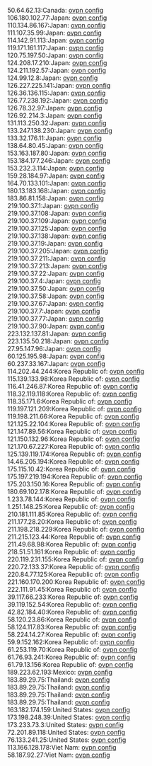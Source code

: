 50.64.62.13:Canada: [ovpn config](vpn/50_64_62_13.ovpn)  
106.180.102.77:Japan: [ovpn config](vpn/106_180_102_77.ovpn)  
110.134.86.167:Japan: [ovpn config](vpn/110_134_86_167.ovpn)  
111.107.35.99:Japan: [ovpn config](vpn/111_107_35_99.ovpn)  
114.142.91.113:Japan: [ovpn config](vpn/114_142_91_113.ovpn)  
119.171.161.117:Japan: [ovpn config](vpn/119_171_161_117.ovpn)  
120.75.197.50:Japan: [ovpn config](vpn/120_75_197_50.ovpn)  
124.208.17.210:Japan: [ovpn config](vpn/124_208_17_210.ovpn)  
124.211.192.57:Japan: [ovpn config](vpn/124_211_192_57.ovpn)  
124.99.12.8:Japan: [ovpn config](vpn/124_99_12_8.ovpn)  
126.227.225.141:Japan: [ovpn config](vpn/126_227_225_141.ovpn)  
126.36.136.115:Japan: [ovpn config](vpn/126_36_136_115.ovpn)  
126.77.238.192:Japan: [ovpn config](vpn/126_77_238_192.ovpn)  
126.78.32.97:Japan: [ovpn config](vpn/126_78_32_97.ovpn)  
126.92.214.3:Japan: [ovpn config](vpn/126_92_214_3.ovpn)  
131.113.250.32:Japan: [ovpn config](vpn/131_113_250_32.ovpn)  
133.247.138.230:Japan: [ovpn config](vpn/133_247_138_230.ovpn)  
133.32.176.11:Japan: [ovpn config](vpn/133_32_176_11.ovpn)  
138.64.80.45:Japan: [ovpn config](vpn/138_64_80_45.ovpn)  
153.163.187.80:Japan: [ovpn config](vpn/153_163_187_80.ovpn)  
153.184.177.246:Japan: [ovpn config](vpn/153_184_177_246.ovpn)  
153.232.3.114:Japan: [ovpn config](vpn/153_232_3_114.ovpn)  
159.28.184.97:Japan: [ovpn config](vpn/159_28_184_97.ovpn)  
164.70.133.101:Japan: [ovpn config](vpn/164_70_133_101.ovpn)  
180.13.183.168:Japan: [ovpn config](vpn/180_13_183_168.ovpn)  
183.86.81.158:Japan: [ovpn config](vpn/183_86_81_158.ovpn)  
219.100.37.1:Japan: [ovpn config](vpn/219_100_37_1.ovpn)  
219.100.37.108:Japan: [ovpn config](vpn/219_100_37_108.ovpn)  
219.100.37.109:Japan: [ovpn config](vpn/219_100_37_109.ovpn)  
219.100.37.125:Japan: [ovpn config](vpn/219_100_37_125.ovpn)  
219.100.37.138:Japan: [ovpn config](vpn/219_100_37_138.ovpn)  
219.100.37.19:Japan: [ovpn config](vpn/219_100_37_19.ovpn)  
219.100.37.205:Japan: [ovpn config](vpn/219_100_37_205.ovpn)  
219.100.37.211:Japan: [ovpn config](vpn/219_100_37_211.ovpn)  
219.100.37.213:Japan: [ovpn config](vpn/219_100_37_213.ovpn)  
219.100.37.22:Japan: [ovpn config](vpn/219_100_37_22.ovpn)  
219.100.37.4:Japan: [ovpn config](vpn/219_100_37_4.ovpn)  
219.100.37.50:Japan: [ovpn config](vpn/219_100_37_50.ovpn)  
219.100.37.58:Japan: [ovpn config](vpn/219_100_37_58.ovpn)  
219.100.37.67:Japan: [ovpn config](vpn/219_100_37_67.ovpn)  
219.100.37.7:Japan: [ovpn config](vpn/219_100_37_7.ovpn)  
219.100.37.77:Japan: [ovpn config](vpn/219_100_37_77.ovpn)  
219.100.37.90:Japan: [ovpn config](vpn/219_100_37_90.ovpn)  
223.132.137.81:Japan: [ovpn config](vpn/223_132_137_81.ovpn)  
223.135.50.218:Japan: [ovpn config](vpn/223_135_50_218.ovpn)  
27.95.147.96:Japan: [ovpn config](vpn/27_95_147_96.ovpn)  
60.125.195.98:Japan: [ovpn config](vpn/60_125_195_98.ovpn)  
60.237.33.167:Japan: [ovpn config](vpn/60_237_33_167.ovpn)  
114.202.44.244:Korea Republic of: [ovpn config](vpn/114_202_44_244.ovpn)  
115.139.133.98:Korea Republic of: [ovpn config](vpn/115_139_133_98.ovpn)  
116.41.246.87:Korea Republic of: [ovpn config](vpn/116_41_246_87.ovpn)  
118.32.119.118:Korea Republic of: [ovpn config](vpn/118_32_119_118.ovpn)  
118.35.171.6:Korea Republic of: [ovpn config](vpn/118_35_171_6.ovpn)  
119.197.121.209:Korea Republic of: [ovpn config](vpn/119_197_121_209.ovpn)  
119.198.211.66:Korea Republic of: [ovpn config](vpn/119_198_211_66.ovpn)  
121.125.22.104:Korea Republic of: [ovpn config](vpn/121_125_22_104.ovpn)  
121.147.89.56:Korea Republic of: [ovpn config](vpn/121_147_89_56.ovpn)  
121.150.132.96:Korea Republic of: [ovpn config](vpn/121_150_132_96.ovpn)  
121.170.67.227:Korea Republic of: [ovpn config](vpn/121_170_67_227.ovpn)  
125.139.119.174:Korea Republic of: [ovpn config](vpn/125_139_119_174.ovpn)  
14.46.205.194:Korea Republic of: [ovpn config](vpn/14_46_205_194.ovpn)  
175.115.10.42:Korea Republic of: [ovpn config](vpn/175_115_10_42.ovpn)  
175.197.219.194:Korea Republic of: [ovpn config](vpn/175_197_219_194.ovpn)  
175.203.150.16:Korea Republic of: [ovpn config](vpn/175_203_150_16.ovpn)  
180.69.102.178:Korea Republic of: [ovpn config](vpn/180_69_102_178.ovpn)  
1.233.78.144:Korea Republic of: [ovpn config](vpn/1_233_78_144.ovpn)  
1.251.148.25:Korea Republic of: [ovpn config](vpn/1_251_148_25.ovpn)  
210.181.111.85:Korea Republic of: [ovpn config](vpn/210_181_111_85.ovpn)  
211.177.28.20:Korea Republic of: [ovpn config](vpn/211_177_28_20.ovpn)  
211.198.218.229:Korea Republic of: [ovpn config](vpn/211_198_218_229.ovpn)  
211.215.123.44:Korea Republic of: [ovpn config](vpn/211_215_123_44.ovpn)  
211.49.68.98:Korea Republic of: [ovpn config](vpn/211_49_68_98.ovpn)  
218.51.51.161:Korea Republic of: [ovpn config](vpn/218_51_51_161.ovpn)  
220.119.231.155:Korea Republic of: [ovpn config](vpn/220_119_231_155.ovpn)  
220.72.133.37:Korea Republic of: [ovpn config](vpn/220_72_133_37.ovpn)  
220.84.77.125:Korea Republic of: [ovpn config](vpn/220_84_77_125.ovpn)  
221.160.170.200:Korea Republic of: [ovpn config](vpn/221_160_170_200.ovpn)  
222.111.91.45:Korea Republic of: [ovpn config](vpn/222_111_91_45.ovpn)  
39.117.66.233:Korea Republic of: [ovpn config](vpn/39_117_66_233.ovpn)  
39.119.152.54:Korea Republic of: [ovpn config](vpn/39_119_152_54.ovpn)  
42.82.184.40:Korea Republic of: [ovpn config](vpn/42_82_184_40.ovpn)  
58.120.23.86:Korea Republic of: [ovpn config](vpn/58_120_23_86.ovpn)  
58.124.117.83:Korea Republic of: [ovpn config](vpn/58_124_117_83.ovpn)  
58.224.14.27:Korea Republic of: [ovpn config](vpn/58_224_14_27.ovpn)  
59.9.152.162:Korea Republic of: [ovpn config](vpn/59_9_152_162.ovpn)  
61.253.119.70:Korea Republic of: [ovpn config](vpn/61_253_119_70.ovpn)  
61.76.93.241:Korea Republic of: [ovpn config](vpn/61_76_93_241.ovpn)  
61.79.13.156:Korea Republic of: [ovpn config](vpn/61_79_13_156.ovpn)  
189.223.62.193:Mexico: [ovpn config](vpn/189_223_62_193.ovpn)  
183.89.29.75:Thailand: [ovpn config](vpn/183_89_29_75.ovpn)  
183.89.29.75:Thailand: [ovpn config](vpn/183_89_29_75.ovpn)  
183.89.29.75:Thailand: [ovpn config](vpn/183_89_29_75.ovpn)  
183.89.29.75:Thailand: [ovpn config](vpn/183_89_29_75.ovpn)  
163.182.174.159:United States: [ovpn config](vpn/163_182_174_159.ovpn)  
173.198.248.39:United States: [ovpn config](vpn/173_198_248_39.ovpn)  
173.233.73.3:United States: [ovpn config](vpn/173_233_73_3.ovpn)  
72.201.89.118:United States: [ovpn config](vpn/72_201_89_118.ovpn)  
76.133.241.25:United States: [ovpn config](vpn/76_133_241_25.ovpn)  
113.166.128.178:Viet Nam: [ovpn config](vpn/113_166_128_178.ovpn)  
58.187.92.27:Viet Nam: [ovpn config](vpn/58_187_92_27.ovpn)  

